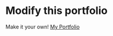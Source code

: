 # Modify this portfolio

Make it your own! 
[My Portfolio](https://dulcet-alfajores-424da7.netlify.app/)